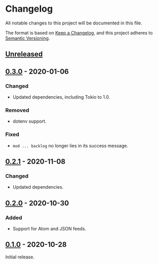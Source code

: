 # Changelog
All notable changes to this project will be documented in this file.

The format is based on [Keep a Changelog](https://keepachangelog.com/en/1.0.0/),
and this project adheres to [Semantic Versioning](https://semver.org/spec/v2.0.0.html).

## [Unreleased]

## [0.3.0] - 2020-01-06
### Changed
- Updated dependencies, including Tokio to 1.0.
### Removed
- dotenv support.
### Fixed
- `mod ... backlog` no longer lies in its success message.

## [0.2.1] - 2020-11-08
### Changed
- Updated dependencies.

## [0.2.0] - 2020-10-30
### Added
- Support for Atom and JSON feeds.

## [0.1.0] - 2020-10-28
Initial release.

[Unreleased]: https://github.com/rkanati/podchamp/tree/master
[0.3.0]: https://github.com/rkanati/podchamp/releases/tag/0.3.0
[0.2.1]: https://github.com/rkanati/podchamp/releases/tag/0.2.1
[0.2.0]: https://github.com/rkanati/podchamp/tree/662f12ec382167d0f458272c26102d38d50f1577
[0.1.0]: https://github.com/rkanati/podchamp/tree/06aeee5a1b5d37ba537c5295c9e2c35f0c873e2a

